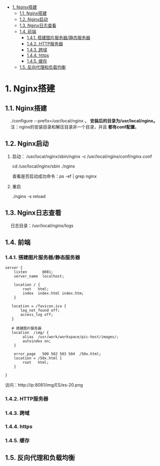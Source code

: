 <!-- TOC -->

- [1. Nginx搭建](#1-nginx搭建)
    - [1.1. Nginx搭建](#11-nginx搭建)
    - [1.2. Nginx启动](#12-nginx启动)
    - [1.3. Nginx日志查看](#13-nginx日志查看)
    - [1.4. 前端](#14-前端)
        - [1.4.1. 搭建图片服务器/静态服务器](#141-搭建图片服务器静态服务器)
        - [1.4.2. HTTP服务器](#142-http服务器)
        - [1.4.3. 跨域](#143-跨域)
        - [1.4.4. https](#144-https)
        - [1.4.5. 缓存](#145-缓存)
    - [1.5. 反向代理和负载均衡](#15-反向代理和负载均衡)

<!-- /TOC -->


# 1. Nginx搭建  
<!-- 
基于Docker实现nginx+keepalived实现web高可用web系统集群视频教程
https://mp.weixin.qq.com/s/UaGeAXiTqiG_wstxke5N4Q
Nginx 高可用集群解决方案 Nginx + Keepalived
https://mp.weixin.qq.com/s/0OqutgVQuBiCcjuZNL8vFw
-->


## 1.1. Nginx搭建  
<!-- 
https://blog.csdn.net/weixin_43424481/article/details/124236742

-->
&emsp; ./configure --prefix=/usr/local/nginx 。 **安装后的目录为/usr/local/nginx。**  
&emsp; 注：nginx的安装目录和解压目录非一个目录，并且 **都有conf配置**。    


## 1.2. Nginx启动  
<!-- 

Linux中nginx如何重启、启动与停止/设置开机自启动
https://blog.csdn.net/qq_39715000/article/details/119919823
-->
1. 启动： ​​​​​​​/usr/local/nginx/sbin/nginx -c /usr/local/nginx/conf/nginx.conf    

    cd /usr/local/nginx/sbin
    ./nginx

    查看是否启动成功命令：ps -ef | grep nginx

2. 重启  

    ./nginx -s reload  
 

## 1.3. Nginx日志查看  
&emsp; 日志目录：/usr/local/nginx/logs  

## 1.4. 前端
### 1.4.1. 搭建图片服务器/静态服务器
<!-- 

nginx搭建图片服务器的过程详解(root和alias的区别)
https://www.yingsoo.com/news/servers/45786.html
Nginx中alias与root的区别
https://blog.csdn.net/zouyang920/article/details/122863369
-->

```text
server {
	listen       8081;
	server_name  localhost;
	
	location / {
		root   html;
		index  index.html index.htm;
	}

   location = /favicon.ico {
	   log_not_found off;
	   access_log off;
   }

   # 搭建图片服务器  
   location  /img/ {
		alias  /usr/work/workspace/pic-host/images/;
		autoindex on;
	}

	error_page   500 502 503 504  /50x.html;
	location = /50x.html {
		root   html;
	}

}
```

访问：http://ip:8081/img/ES/es-20.png  

### 1.4.2. HTTP服务器

### 1.4.3. 跨域

### 1.4.4. https


### 1.4.5. 缓存  


## 1.5. 反向代理和负载均衡  



